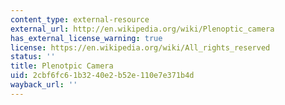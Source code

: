 ```yaml
---
content_type: external-resource
external_url: http://en.wikipedia.org/wiki/Plenoptic_camera
has_external_license_warning: true
license: https://en.wikipedia.org/wiki/All_rights_reserved
status: ''
title: Plenotpic Camera
uid: 2cbf6fc6-1b32-40e2-b52e-110e7e371b4d
wayback_url: ''
---
```

